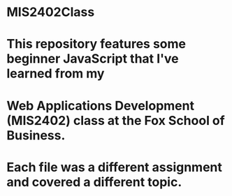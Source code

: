 # MIS2402Class

# This repository features some beginner JavaScript that I've learned from my 
# Web Applications Development (MIS2402) class at the Fox School of Business. 
# Each file was a different assignment and covered a different topic.
